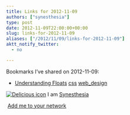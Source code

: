 ```yaml
---
title: Links for 2012-11-09
authors: ["synesthesia"]
type: post
date: 2012-11-09T22:00:00+00:00
slug: links-for-2012-11-09 
aliases: ["/2012/11/09/links-for-2012-11-09"]
aktt_notify_twitter:
  - no

---
```

Bookmarks I&#8217;ve shared on 2012-11-09:

  * [Understanding Floats][1] 
    [css][2] [web_design][3] </li> </ul> 
    
    <p class="deliciouslink">
      <a href="https://del.icio.us/synesthesia" title="See all my bookmarks on del.icio.us"><img src="https://www.synesthesia.co.uk/images/deliciousicon.jpg" alt="Delicious icon" /></a>&nbsp;I am <a href="https://del.icio.us/synesthesia" title="See all my bookmarks on del.icio.us">Synesthesia</a>
    </p>
    
    <p class="deliciouslink">
      <a href="https://del.icio.us/network?add=synesthesia" title="Add me to your del.icio.us network"><img src="https://www.synesthesia.co.uk/images/add.gif" alt="" /></a>&nbsp;<a href="https://del.icio.us/network?add=synesthesia" title="Add me to your del.icio.us network">Add me to your network</a>
    </p>

 [1]: https://phrogz.net/css/understandingfloats.html
 [2]: https://www.delicious.com/synesthesia/css
 [3]: https://www.delicious.com/synesthesia/web_design